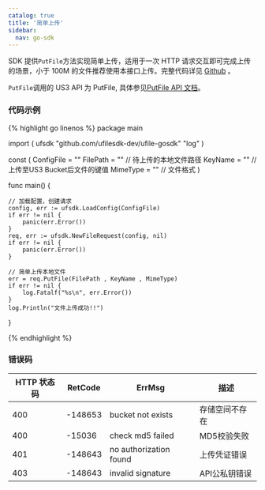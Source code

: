 ```yaml
---
catalog: true  
title: '简单上传'
sidebar:
  nav: go-sdk
---
```

SDK 提供`PutFile`方法实现简单上传，适用于一次 HTTP 请求交互即可完成上传的场景，小于 100M 的文件推荐使用本接口上传。完整代码详见 [Github](https://github.com/ufilesdk-dev/ufile-gosdk/blob/master/file.go) 。

`PutFile`调用的 US3 API 为 PutFile, 具体参见[PutFile API 文档](https://docs.ucloud.cn/api/ufile-api/put_file)。

### 代码示例

<div class="copyable" markdown="1">

{% highlight go linenos %}
package main

import (
	ufsdk "github.com/ufilesdk-dev/ufile-gosdk"
	"log"
)

const (
	ConfigFile = ""
	FilePath = ""	// 待上传的本地文件路径
	KeyName = "" 	// 上传至US3 Bucket后文件的键值
	MimeType = ""	// 文件格式
)

func main() {

	// 加载配置，创建请求
	config, err := ufsdk.LoadConfig(ConfigFile)
	if err != nil {
		panic(err.Error())
	}
	req, err := ufsdk.NewFileRequest(config, nil)
	if err != nil {
		panic(err.Error())
	}

	// 简单上传本地文件
	err = req.PutFile(FilePath , KeyName , MimeType)
	if err != nil {
		log.Fatalf("%s\n", err.Error())
	}
	log.Println("文件上传成功!!")
}

{% endhighlight %}
</div>

### 错误码

| HTTP 状态码 | RetCode | ErrMsg                 | 描述                                |
| ----------- | ------- | ---------------------- | ----------------------------------- |
| 400         | -148653 | bucket not exists      | 存储空间不存在                      |
| 400         | -15036  | check md5 failed       | MD5校验失败                         |
| 401         | -148643 | no authorization found | 上传凭证错误                        |
| 403         | -148643 | invalid signature      | API公私钥错误				   	   |
